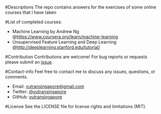 #Descriptions
The repo contains answers for the exercises of some online courses that I have taken

#List of completed courses:
*  Machine Learning by Andrew Ng @https://www.coursera.org/learn/machine-learning
*  Unsupervised Feature Learning and Deep Learning @http://deeplearning.stanford.edu/tutorial/

#Contribution
Contributions are welcome! For bug reports or requests please submit an [issue](https://github.com/tranlyvu/courses/issues).

#Contact-info
Feel free to contact me to discuss any issues, questions, or comments.
*  Email: vutransingapore@gmail.com
*  Twitter: [@vutransingapore](https://twitter.com/vutransingapore)
*  GitHub: [vutransingapore](https://github.com/tranlyvu)

#License
See the LICENSE file for license rights and limitations (MIT).	

